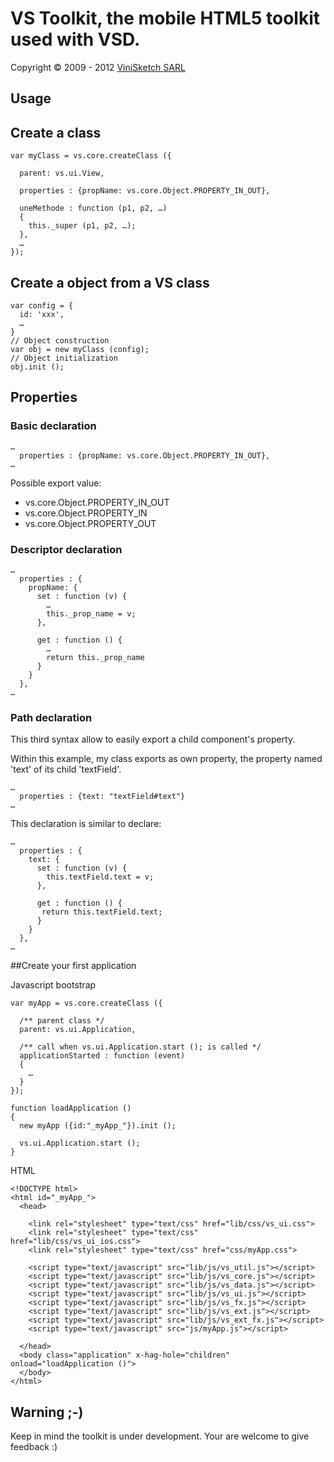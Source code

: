 # VS Toolkit, the mobile HTML5 toolkit used with VSD.

Copyright © 2009 - 2012 [ViniSketch SARL](http://www.vinisketch.com/)


## Usage


## Create a class

```
var myClass = vs.core.createClass ({

  parent: vs.ui.View,
 
  properties : {propName: vs.core.Object.PROPERTY_IN_OUT},
 
  uneMethode : function (p1, p2, …)
  {
    this._super (p1, p2, …);
  }, 
  …
});
```

## Create a object from a VS class

```
var config = {
  id: 'xxx',
  …
}
// Object construction
var obj = new myClass (config);
// Object initialization
obj.init ();
```

## Properties

### Basic declaration

```
…
  properties : {propName: vs.core.Object.PROPERTY_IN_OUT},
…
```

Possible export value:
- vs.core.Object.PROPERTY_IN_OUT
- vs.core.Object.PROPERTY_IN
- vs.core.Object.PROPERTY_OUT

        
### Descriptor declaration

```
…
  properties : {
    propName: {
      set : function (v) {
        …
        this._prop_name = v;
      },
     
      get : function () {
        …
        return this._prop_name
      }
    }
  },
…
```
        
 ### Path declaration
 
This third syntax allow to easily export a child component's property.
 
 
Within this example, my class exports as own property, the property named 'text' of its child 'textField'.
```
…
  properties : {text: "textField#text"}
…
```

This declaration is similar to declare:
```
…
  properties : {
    text: {
      set : function (v) {
        this.textField.text = v;
      },
     
      get : function () {
       return this.textField.text;
      }
    }
  },
…
```

##Create your first application

Javascript bootstrap

```
var myApp = vs.core.createClass ({

  /** parent class */
  parent: vs.ui.Application,

  /** call when vs.ui.Application.start (); is called */
  applicationStarted : function (event)
  {
    …
  }
});

function loadApplication ()
{
  new myApp ({id:"_myApp_"}).init ();

  vs.ui.Application.start ();
}
```

HTML

```
<!DOCTYPE html>
<html id="_myApp_">
  <head>

    <link rel="stylesheet" type="text/css" href="lib/css/vs_ui.css">
    <link rel="stylesheet" type="text/css" href="lib/css/vs_ui_ios.css">
    <link rel="stylesheet" type="text/css" href="css/myApp.css">

    <script type="text/javascript" src="lib/js/vs_util.js"></script>
    <script type="text/javascript" src="lib/js/vs_core.js"></script>
    <script type="text/javascript" src="lib/js/vs_data.js"></script>
    <script type="text/javascript" src="lib/js/vs_ui.js"></script>
    <script type="text/javascript" src="lib/js/vs_fx.js"></script>
    <script type="text/javascript" src="lib/js/vs_ext.js"></script>
    <script type="text/javascript" src="lib/js/vs_ext_fx.js"></script>
    <script type="text/javascript" src="js/myApp.js"></script>

  </head>
  <body class="application" x-hag-hole="children" onload="loadApplication ()">
  </body>
</html>
```

## Warning ;-)

Keep in mind the toolkit is under development. Your are welcome to give feedback :)


